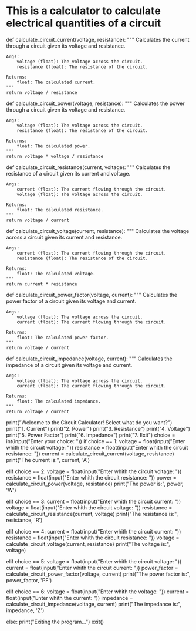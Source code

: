 # This is a calculator to calculate electrical quantities of a circuit


def calculate_circuit_current(voltage, resistance):
    """
    Calculates the current through a circuit given its voltage and resistance.

    Args:
        voltage (float): The voltage across the circuit.
        resistance (float): The resistance of the circuit.

    Returns:
        float: The calculated current.
    """
    return voltage / resistance

def calculate_circuit_power(voltage, resistance):
    """
    Calculates the power through a circuit given its voltage and resistance.

    Args:
        voltage (float): The voltage across the circuit.
        resistance (float): The resistance of the circuit.

    Returns:
        float: The calculated power.
    """
    return voltage * voltage / resistance

def calculate_circuit_resistance(current, voltage):
    """
    Calculates the resistance of a circuit given its current and voltage.

    Args:
        current (float): The current flowing through the circuit.
        voltage (float): The voltage across the circuit.

    Returns:
        float: The calculated resistance.
    """
    return voltage / current

def calculate_circuit_voltage(current, resistance):
    """
    Calculates the voltage across a circuit given its current and resistance.

    Args:
        current (float): The current flowing through the circuit.
        resistance (float): The resistance of the circuit.

    Returns:
        float: The calculated voltage.
    """
    return current * resistance

def calculate_circuit_power_factor(voltage, current):
    """
    Calculates the power factor of a circuit given its voltage and current.

    Args:
        voltage (float): The voltage across the circuit.
        current (float): The current flowing through the circuit.

    Returns:
        float: The calculated power factor.
    """
    return voltage / current
    
def calculate_circuit_impedance(voltage, current):
    """
    Calculates the impedance of a circuit given its voltage and current.

    Args:
        voltage (float): The voltage across the circuit.
        current (float): The current flowing through the circuit.

    Returns:
        float: The calculated impedance.
    """
    return voltage / current

print("Welcome to the Circuit Calculator! Select what do you want?")
print("1. Current")
print("2. Power")
print("3. Resistance")
print("4. Voltage")
print("5. Power Factor")
print("6. Impedance")
print("7. Exit")
choice = int(input("Enter your choice: "))
if choice == 1:
    voltage = float(input("Enter whith the circuit voltage: "))
    resistance = float(input("Enter whith the circuit resistance: "))
    current = calculate_circuit_current(voltage, resistance)
    print("The current is:", current, 'A')

elif choice == 2:
    voltage = float(input("Enter whith the circuit voltage: "))
    resistance = float(input("Enter whith the circuit resistance: "))
    power = calculate_circuit_power(voltage, resistance)
    print("The power is:", power, 'W')

elif choice == 3:
    current = float(input("Enter whith the circuit current: "))
    voltage = float(input("Enter whith the circuit voltage: "))
    resistance = calculate_circuit_resistance(current, voltage)
    print("The resistance is:", resistance, 'R')

elif choice == 4:
    current = float(input("Enter whith the circuit current: "))
    resistance = float(input("Enter whith the circuit resistance: "))
    voltage = calculate_circuit_voltage(current, resistance)
    print("The voltage is:", voltage)

elif choice == 5:
    voltage = float(input("Enter whith the circuit voltage: "))
    current = float(input("Enter whith the circuit current: "))
    power_factor = calculate_circuit_power_factor(voltage, current)
    print("The power factor is:", power_factor, 'PF')

elif choice == 6:
    voltage = float(input("Enter whith the voltage: "))
    current = float(input("Enter whith the current: "))
    impedance = calculate_circuit_impedance(voltage, current)
    print("The impedance is:", impedance, 'Z')

else:
    print("Exiting the program...")
    exit()
